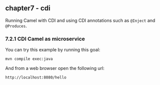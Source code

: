 chapter7 - cdi
--------------

Running Camel with CDI and using CDI annotations such as `@Inject` and `@Produces`.

### 7.2.1 CDI Camel as microservice 

You can try this example by running this goal:

    mvn compile exec:java

And from a web browser open the following url:

    http://localhost:8080/hello

